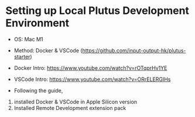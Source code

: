 # Setting up Local Plutus Development Environment

* OS: Mac M1
* Method: Docker & VSCode (https://github.com/input-output-hk/plutus-starter)
* Docker Intro: https://www.youtube.com/watch?v=rOTqprHv1YE
* VSCode Intro: https://www.youtube.com/watch?v=ORrELERGIHs

*  Following the guide,
1. installed Docker & VSCode in Apple Silicon version
2. Installed Remote Development extension pack
